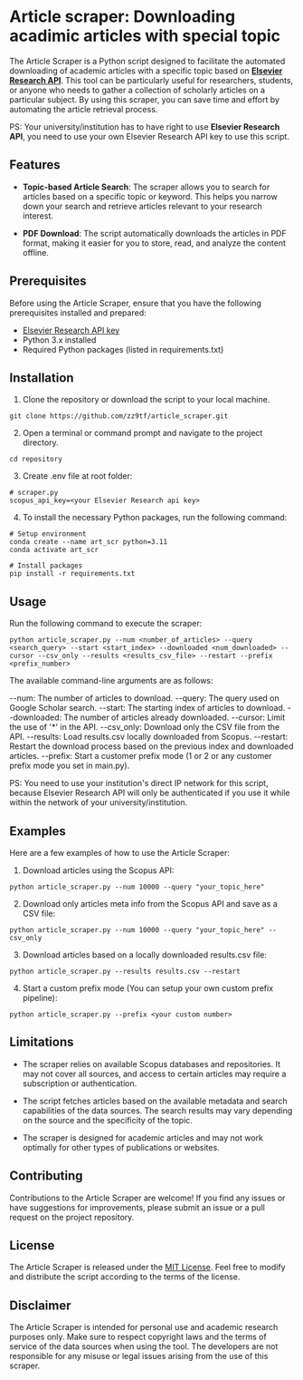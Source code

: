 # Article scraper: Downloading acadimic articles with special topic

The Article Scraper is a Python script designed to facilitate the automated downloading of academic articles with a specific topic based on **[Elsevier Research API](https://dev.elsevier.com/)**. This tool can be particularly useful for researchers, students, or anyone who needs to gather a collection of scholarly articles on a particular subject. By using this scraper, you can save time and effort by automating the article retrieval process.

PS: Your university/institution has to have right to use **Elsevier Research API**, you need to use your own Elsevier Research API key to use this script.

## Features

- **Topic-based Article Search**: The scraper allows you to search for articles based on a specific topic or keyword. This helps you narrow down your search and retrieve articles relevant to your research interest.

- **PDF Download**: The script automatically downloads the articles in PDF format, making it easier for you to store, read, and analyze the content offline.

## Prerequisites

Before using the Article Scraper, ensure that you have the following prerequisites installed and prepared:

- [Elsevier Research API key](https://dev.elsevier.com/)
- Python 3.x installed
- Required Python packages (listed in requirements.txt)

## Installation

1. Clone the repository or download the script to your local machine.

```
git clone https://github.com/zz9tf/article_scraper.git
```

2. Open a terminal or command prompt and navigate to the project directory.
```
cd repository
```

3. Create .env file at root folder:
```
# scraper.py
scopus_api_key=<your Elsevier Research api key>
```

4. To install the necessary Python packages, run the following command:

```
# Setup environment
conda create --name art_scr python=3.11
conda activate art_scr

# Install packages
pip install -r requirements.txt
```

## Usage

Run the following command to execute the scraper:
```
python article_scraper.py --num <number_of_articles> --query <search_query> --start <start_index> --downloaded <num_downloaded> --cursor --csv_only --results <results_csv_file> --restart --prefix <prefix_number>
```

The available command-line arguments are as follows:

--num: The number of articles to download.
--query: The query used on Google Scholar search.
--start: The starting index of articles to download.
--downloaded: The number of articles already downloaded.
--cursor: Limit the use of '*' in the API.
--csv_only: Download only the CSV file from the API.
--results: Load results.csv locally downloaded from Scopus.
--restart: Restart the download process based on the previous index and downloaded articles.
--prefix: Start a customer prefix mode (1 or 2 or any customer prefix mode you set in main.py).

PS: You need to use your institution's direct IP network for this script, because Elsevier Research API will only be authenticated if you use it while within the network of your university/institution.

## Examples
Here are a few examples of how to use the Article Scraper:

1. Download articles using the Scopus API:
```
python article_scraper.py --num 10000 --query "your_topic_here"
```

2. Download only articles meta info from the Scopus API and save as a CSV file:
```
python article_scraper.py --num 10000 --query "your_topic_here" --csv_only
```

3. Download articles based on a locally downloaded results.csv file:
```
python article_scraper.py --results results.csv --restart
```

4. Start a custom prefix mode (You can setup your own custom prefix pipeline):
```
python article_scraper.py --prefix <your custom number>
```

## Limitations

- The scraper relies on available Scopus databases and repositories. It may not cover all sources, and access to certain articles may require a subscription or authentication.

- The script fetches articles based on the available metadata and search capabilities of the data sources. The search results may vary depending on the source and the specificity of the topic.

- The scraper is designed for academic articles and may not work optimally for other types of publications or websites.

## Contributing

Contributions to the Article Scraper are welcome! If you find any issues or have suggestions for improvements, please submit an issue or a pull request on the project repository.

## License

The Article Scraper is released under the [MIT License](LICENSE). Feel free to modify and distribute the script according to the terms of the license.

## Disclaimer

The Article Scraper is intended for personal use and academic research purposes only. Make sure to respect copyright laws and the terms of service of the data sources when using the tool. The developers are not responsible for any misuse or legal issues arising from the use of this scraper.
